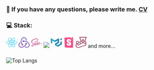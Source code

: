 ### 👋 If you have any questions, please write me. [CV](https://drive.google.com/file/d/1nP9CZhtkduEJYo05MCdR5Nwoysm576qO/view?usp=sharing)

### 💻 Stack:
<div>
<img height="30" src="https://raw.githubusercontent.com/devicons/devicon/55609aa5bd817ff167afce0d965585c92040787a/icons/react/react-original.svg">
<img height="30" src="https://raw.githubusercontent.com/devicons/devicon/55609aa5bd817ff167afce0d965585c92040787a/icons/redux/redux-original.svg">
<img height="30" src="https://raw.githubusercontent.com/devicons/devicon/55609aa5bd817ff167afce0d965585c92040787a/icons/sass/sass-original.svg">
<img height="30" src="https://i.ibb.co/VqSzN1b/nav-logo.png">
<img height="30" src="https://raw.githubusercontent.com/devicons/devicon/55609aa5bd817ff167afce0d965585c92040787a/icons/materialui/materialui-original.svg">
<img height="30" src="https://raw.githubusercontent.com/devicons/devicon/55609aa5bd817ff167afce0d965585c92040787a/icons/storybook/storybook-original.svg">
<img height="30" src="https://raw.githubusercontent.com/devicons/devicon/55609aa5bd817ff167afce0d965585c92040787a/icons/jest/jest-plain.svg"> and more...
</div>

###
![Top Langs](https://github-readme-stats.vercel.app/api/top-langs/?username=tazalov&layout=compact&theme=tokyonight)
